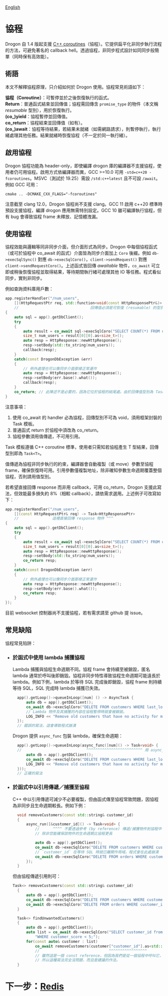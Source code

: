 [English](/ENG/ENG-17-Coroutines)

# 協程

Drogon 自 1.4 版起支援 [C++ coroutines][1]（協程）。它提供扁平化非同步執行流程的方法，可避免著名的 callback hell。透過協程，非同步程式設計如同同步般簡單（同時保有高效能）。

## 術語

本文不解釋協程原理，只介紹如何於 Drogon 使用。協程常見術語如下：

**協程（Coroutine）**：可暫停並於之後恢復執行的函式。  
**Return**：普通函式結束並回傳值；協程需回傳含 `promise_type` 的物件（本文稱 _resumable_ 型別），用於恢復執行。  
**(co_)yield**：協程暫停並回傳值。  
**co_return**：協程結束並回傳值（如有）。  
**(co_)await**：協程等待結果，若結果未就緒（如需網路請求），則暫停執行，執行緒處理其他任務。結果就緒時恢復協程（不一定於同一執行緒）。

## 啟用協程

Drogon 協程功能為 header-only，即使編譯 drogon 庫的編譯器不支援協程，使用者仍可用協程。啟用方式依編譯器而異，GCC >=10.0 可用 `-std=c++20 -fcoroutines`。MSVC（測試於 19.25）需設 `/std:c++latest` 且不可設 `/await`。例如 GCC 可用：

```shell
cmake .. -DCMAKE_CXX_FLAGS="-fcoroutines"
```

注意截至 clang 12.0，Drogon 協程尚不支援 clang。GCC 11 啟用 c++20 標準時預設支援協程，編譯 drogon 應用無需特別設定。GCC 10 雖可編譯執行協程，但有 bug 會導致協程 frame 未釋放、記憶體洩漏。

## 使用協程

協程效能與邏輯等同非同步介面，但介面形式為同步。Drogon 中每個協程函式（或可於協程中 co_await 的函式）介面皆為同步介面加上 `Coro` 後綴。例如 `db->execSqlSync()` 對應 `db->execSqlCoro()`，`client->sendRequest()` 對應 `client->sendRequestCoro()`。上述函式皆回傳 _awaitable_ 物件，`co_await` 可立即或稍後恢復協程並取得結果，等待期間執行緒可處理其他 IO 等任務。程式看似同步，實則非同步。

例如查詢資料庫用戶數：

```c++
app.registerHandler("/num_users",
    [](HttpRequestPtr req, std::function<void(const HttpResponsePtr&)> callback) -> Task<>
    //                                回傳值必須是可恢復 (resumable) 的型別 (框架已封裝好) ^^^
{
    auto sql = app().getDbClient();
    try
    {
        auto result = co_await sql->execSqlCoro("SELECT COUNT(*) FROM users;");
        size_t num_users = result[0][0].as<size_t>();
        auto resp = HttpResponse::newHttpResponse();
        resp->setBody(std::to_string(num_users));
        callback(resp);
    }
    catch(const DrogonDbException &err)
    {
        // 例外處理也可以像同步介面那樣正常運作
        auto resp = HttpResponse::newHttpResponse();
        resp->setBody(err.base().what());
        callback(resp);
    }
    co_return; // 此陳述不是必要的，因為它位於協程的結尾處。由於回傳值型別為 Task<void>，這裡不需要回傳任何值。
}

```

注意事項：

1. 使用 co_await 的 handler 必為協程，回傳型別不可為 void，須用框架封裝的 Task<T> 模板。
2. 普通函式 return 於協程中須改為 co_return。
3. 協程參數須用值傳遞，不可用引用。

Task<T> 模板遵循 C++ coroutine 標準，使用者只需知若協程產生 T 型結果，回傳型別即為 `Task<T>`。

值傳遞為協程非同步執行的約束，編譯器會自動複製（或 move）參數至協程 frame，確保恢復時可用。引用參數僅複製地址，除非確知參數生命週期覆蓋整個協程，否則請用值型別。

若希望直接回傳 response 而非用 callback，可用 co_return，Drogon 支援此寫法，但效能最多損失約 8%（相較 callback），請依需求選用。上述例子可改寫如下：

```c++
app.registerHandler("/num_users",
    [](const HttpRequestPtr& req) -> Task<HttpResponsePtr>
    //               這裡直接回傳 response 物件 ^^^
{
    auto sql = app().getDbClient();
    try
    {
        auto result = co_await sql->execSqlCoro("SELECT COUNT(*) FROM users;");
        size_t num_users = result[0][0].as<size_t>();
        auto resp = HttpResponse::newHttpResponse();
        resp->setBody(std::to_string(num_users));
        co_return resp;
    }
    catch(const DrogonDbException &err)
    {
        // 例外處理也可以像同步介面那樣正常運作
        auto resp = HttpResponse::newHttpResponse();
        resp->setBody(err.base().what());
        co_return resp;
    }
});

```

目前 websocket 控制器尚不支援協程，若有需求請至 github 提 issue。

## 常見缺陷

協程常見陷阱：

- ### 於函式中使用 lambda 捕獲協程

  Lambda 捕獲與協程生命週期不同。協程 frame 會持續至被銷毀，匿名 lambda 通常於呼叫後即銷毀。協程非同步特性導致協程生命週期可能遠長於 lambda。例如下例，lambda 於等待 SQL 完成後即銷毀，協程 frame 則持續等待 SQL，SQL 完成時 lambda 捕獲已失效。

  ```c++
    app().getLoop()->queueInLoop([num] () -> AsyncTask {
        auto db = app().getDbClient();
        co_await db->execSqlCoro("DELETE FROM customers WHERE last_login < CURRENT_TIMESTAMP - INTERVAL $1 DAY", std::to_string(num));
        // Lambda 物件及其捕獲的內容在協程暫停時就會被銷毀。
        LOG_INFO << "Remove old customers that have no activity for more than " << num << "days"; // use-after-free (存取已被釋放的記憶體)
    });
    // 錯誤的寫法，這會導致程式崩潰
  ```

  Drogon 提供 `async_func` 包裝 lambda，確保生命週期：

  ```c++
    app().getLoop()->queueInLoop(async_func([num]() -> Task<void> {
    //                             ^^^^^^^^^^^^^^^^^^^^^^^^^ 用 async_func 包裝並回傳一個 Task<>
        auto db = app().getDbClient();
        co_await db->execSqlCoro("DELETE FROM customers WHERE last_login < CURRENT_TIMESTAMP - INTERVAL $1 DAY", std::to_string(num));
        LOG_INFO << "Remove old customers that have no activity for more than " << num << "days";
    }));
    // 正確的寫法
  ```

- ### 於函式中以引用傳遞／捕獲至協程

  C++ 中以引用傳遞可減少不必要複製，但由函式傳至協程常致問題，因協程為非同步且生命週期較長。例如下例：

  ```cpp
    void removeCustomers(const std::string& customer_id)
    {
        async_run([&customer_id]() -> Task<void> {
            //      ^^^^ 不要透過參考 (by reference) 傳遞/捕獲物件到協程中
            // 除非您能確保該物件的生命週期比協程更長

            auto db = app().getDbClient();
            co_await db->execSqlCoro("DELETE FROM customers WHERE customer_id = $1", customer_id);
            // `customer_id` 在等待 SQL 時就已離開作用域。程式會在此處崩潰
            co_await db->execSqlCoro("DELETE FROM orders WHERE customer_id = $1", customer_id);
        });
    }
  ```

  但由協程傳遞引用則可：

  ```cpp
  Task<> removeCustomers(const std::string& customer_id)
    {
        auto db = app().getDbClient();
        co_await db->execSqlCoro("DELETE FROM customers WHERE customer_id = $1", customer_id);
        co_await db->execSqlCoro("DELETE FROM orders WHERE customer_id = $1", customer_id);
    }

    Task<> findUnwantedCustomers()
    {
        auto db = app().getDbClient();
        auto list = co_await db->execSqlCoro("SELECT customer_id from customers "
            "WHERE customer_score < 5;");
        for(const auto& customer : list)
            co_await removeCustomers(customer["customer_id"].as<std::string>());
            //                               ^^^^^^^^^^^^^^^^^
            // 雖然這是一個 const reference，但因為我們是從一個協程中呼叫它，
            // 所以這種寫法完全沒問題，而且是建議的作法。
    }
  ```

[1]: https://en.cppreference.com/w/cpp/language/coroutines

# 下一步：[Redis](/CHN/CHN-18-Redis)
